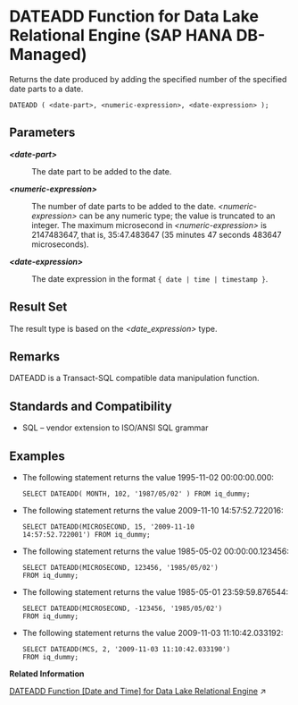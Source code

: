 <!-- loio202015428c2c49239a2aec8d572a0613 -->

# DATEADD Function for Data Lake Relational Engine \(SAP HANA DB-Managed\)

Returns the date produced by adding the specified number of the specified date parts to a date.



```
DATEADD ( <date-part>, <numeric-expression>, <date-expression> );
```



<a name="loio202015428c2c49239a2aec8d572a0613__section_fyw_1gm_srb"/>

## Parameters


<dl>
<dt><b>

*<date-part\>*

</b></dt>
<dd>

The date part to be added to the date.



</dd><dt><b>

*<numeric-expression\>*

</b></dt>
<dd>

The number of date parts to be added to the date. *<numeric-expression\>* can be any numeric type; the value is truncated to an integer. The maximum microsecond in *<numeric-expression\>* is 2147483647, that is, 35:47.483647 \(35 minutes 47 seconds 483647 microseconds\).



</dd><dt><b>

*<date-expression\>*

</b></dt>
<dd>

The date expression in the format `{ date | time | timestamp }`.



</dd>
</dl>



<a name="loio202015428c2c49239a2aec8d572a0613__section_qkn_bgm_srb"/>

## Result Set

The result type is based on the *<date\_expression\>* type.



<a name="loio202015428c2c49239a2aec8d572a0613__section_v51_cgm_srb"/>

## Remarks

DATEADD is a Transact-SQL compatible data manipulation function.



<a name="loio202015428c2c49239a2aec8d572a0613__section_bzl_cgm_srb"/>

## Standards and Compatibility

-   SQL – vendor extension to ISO/ANSI SQL grammar



<a name="loio202015428c2c49239a2aec8d572a0613__section_vqw_cgm_srb"/>

## Examples

-   The following statement returns the value 1995-11-02 00:00:00.000:

    ```
    SELECT DATEADD( MONTH, 102, '1987/05/02' ) FROM iq_dummy;
    ```

-   The following statement returns the value 2009-11-10 14:57:52.722016:

    ```
    SELECT DATEADD(MICROSECOND, 15, '2009-11-10
    14:57:52.722001') FROM iq_dummy;
    ```

-   The following statement returns the value 1985-05-02 00:00:00.123456:

    ```
    SELECT DATEADD(MICROSECOND, 123456, '1985/05/02')
    FROM iq_dummy;
    ```

-   The following statement returns the value 1985-05-01 23:59:59.876544:

    ```
    SELECT DATEADD(MICROSECOND, -123456, '1985/05/02')
    FROM iq_dummy;
    ```

-   The following statement returns the value 2009-11-03 11:10:42.033192:

    ```
    SELECT DATEADD(MCS, 2, '2009-11-03 11:10:42.033190')
    FROM iq_dummy;
    ```


**Related Information**  


[DATEADD Function \[Date and Time\] for Data Lake Relational Engine](https://help.sap.com/viewer/19b3964099384f178ad08f2d348232a9/2023_4_QRC/en-US/a5449deb84f210159a75e748a099539f.html "Returns the date produced by adding the specified number of the specified date parts to a date.") :arrow_upper_right:

